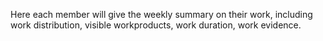 Here each member will give the weekly summary on their work, including work distribution, visible workproducts, work duration, work evidence.
